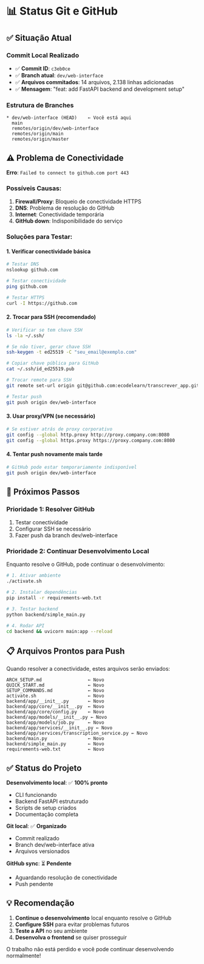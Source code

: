 # 📊 Status Git e GitHub

## ✅ Situação Atual

### **Commit Local Realizado**
- ✅ **Commit ID**: `c3eb0ce`
- ✅ **Branch atual**: `dev/web-interface`
- ✅ **Arquivos commitados**: 14 arquivos, 2.138 linhas adicionadas
- ✅ **Mensagem**: "feat: add FastAPI backend and development setup"

### **Estrutura de Branches**
```
* dev/web-interface (HEAD)    ← Você está aqui
  main
  remotes/origin/dev/web-interface
  remotes/origin/main
  remotes/origin/master
```

## ⚠️ Problema de Conectividade

**Erro**: `Failed to connect to github.com port 443`

### **Possíveis Causas:**
1. **Firewall/Proxy**: Bloqueio de conectividade HTTPS
2. **DNS**: Problema de resolução do GitHub
3. **Internet**: Conectividade temporária
4. **GitHub down**: Indisponibilidade do serviço

### **Soluções para Testar:**

#### **1. Verificar conectividade básica**
```bash
# Testar DNS
nslookup github.com

# Testar conectividade
ping github.com

# Testar HTTPS
curl -I https://github.com
```

#### **2. Trocar para SSH (recomendado)**
```bash
# Verificar se tem chave SSH
ls -la ~/.ssh/

# Se não tiver, gerar chave SSH
ssh-keygen -t ed25519 -C "seu_email@exemplo.com"

# Copiar chave pública para GitHub
cat ~/.ssh/id_ed25519.pub

# Trocar remote para SSH
git remote set-url origin git@github.com:ecodelearn/transcrever_app.git

# Testar push
git push origin dev/web-interface
```

#### **3. Usar proxy/VPN (se necessário)**
```bash
# Se estiver atrás de proxy corporativo
git config --global http.proxy http://proxy.company.com:8080
git config --global https.proxy https://proxy.company.com:8080
```

#### **4. Tentar push novamente mais tarde**
```bash
# GitHub pode estar temporariamente indisponível
git push origin dev/web-interface
```

## 🎯 Próximos Passos

### **Prioridade 1: Resolver GitHub**
1. Testar conectividade
2. Configurar SSH se necessário
3. Fazer push da branch dev/web-interface

### **Prioridade 2: Continuar Desenvolvimento Local**
Enquanto resolve o GitHub, pode continuar o desenvolvimento:

```bash
# 1. Ativar ambiente
./activate.sh

# 2. Instalar dependências
pip install -r requirements-web.txt

# 3. Testar backend
python backend/simple_main.py

# 4. Rodar API
cd backend && uvicorn main:app --reload
```

## 📋 Arquivos Prontos para Push

Quando resolver a conectividade, estes arquivos serão enviados:

```
ARCH_SETUP.md                 ← Novo
QUICK_START.md                ← Novo  
SETUP_COMMANDS.md             ← Novo
activate.sh                   ← Novo
backend/app/__init__.py       ← Novo
backend/app/core/__init__.py  ← Novo
backend/app/core/config.py    ← Novo
backend/app/models/__init__.py ← Novo
backend/app/models/job.py     ← Novo
backend/app/services/__init__.py ← Novo
backend/app/services/transcription_service.py ← Novo
backend/main.py               ← Novo
backend/simple_main.py        ← Novo
requirements-web.txt          ← Novo
```

## ✅ Status do Projeto

**Desenvolvimento local**: ✅ **100% pronto**
- CLI funcionando
- Backend FastAPI estruturado
- Scripts de setup criados
- Documentação completa

**Git local**: ✅ **Organizado**
- Commit realizado
- Branch dev/web-interface ativa
- Arquivos versionados

**GitHub sync**: ⏳ **Pendente**
- Aguardando resolução de conectividade
- Push pendente

## 💡 Recomendação

1. **Continue o desenvolvimento** local enquanto resolve o GitHub
2. **Configure SSH** para evitar problemas futuros
3. **Teste a API** no seu ambiente
4. **Desenvolva o frontend** se quiser prosseguir

O trabalho não está perdido e você pode continuar desenvolvendo normalmente!